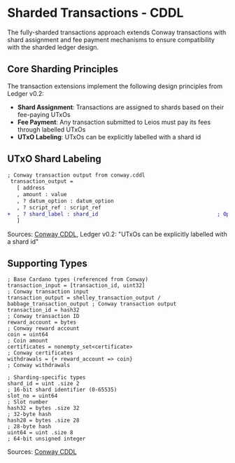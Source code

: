 # Sharded Transactions - CDDL

The fully-sharded transactions approach extends Conway transactions with shard assignment and fee payment mechanisms to ensure compatibility with the sharded ledger design.

## Core Sharding Principles

The transaction extensions implement the following design principles from Ledger v0.2:
- **Shard Assignment**: Transactions are assigned to shards based on their fee-paying UTxOs
- **Fee Payment**: Any transaction submitted to Leios must pay its fees through labelled UTxOs
- **UTxO Labeling**: UTxOs can be explicitly labelled with a shard id

## UTxO Shard Labeling

```diff
; Conway transaction output from conway.cddl
 transaction_output = 
   [ address
   , amount : value
   , ? datum_option : datum_option
   , ? script_ref : script_ref
+  , ? shard_label : shard_id                                      ; Optional explicit shard labeling
   ]
```
Sources: [Conway CDDL](https://github.com/IntersectMBO/cardano-ledger/blob/master/eras/conway/impl/cddl-files/conway.cddl#162), Ledger v0.2: "UTxOs can be explicitly labelled with a shard id"


## Supporting Types

```cddl
; Base Cardano types (referenced from Conway)
transaction_input = [transaction_id, uint32]                                 ; Conway transaction input
transaction_output = shelley_transaction_output / babbage_transaction_output ; Conway transaction output  
transaction_id = hash32                                                      ; Conway transaction ID
reward_account = bytes                                                       ; Conway reward account
coin = uint64                                                                ; Coin amount
certificates = nonempty_set<certificate>                                     ; Conway certificates
withdrawals = {+ reward_account => coin}                                     ; Conway withdrawals

; Sharding-specific types
shard_id = uint .size 2                                                      ; 16-bit shard identifier (0-65535)
slot_no = uint64                                                             ; Slot number
hash32 = bytes .size 32                                                      ; 32-byte hash
hash28 = bytes .size 28                                                      ; 28-byte hash
uint64 = uint .size 8                                                        ; 64-bit unsigned integer
```
Sources: [Conway CDDL](https://github.com/IntersectMBO/cardano-ledger/blob/master/eras/conway/impl/cddl-files/conway.cddl#L156) 